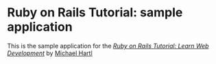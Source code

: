 # Ruby on Rails Tutorial: sample application

This is the sample application for the
[*Ruby on Rails Tutorial: Learn Web Development*](http://www.railstutorial.org/)
by [Michael Hartl](http://www.michaelhartl.com)